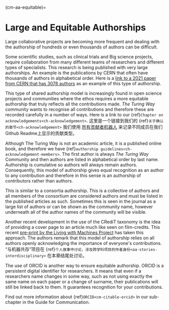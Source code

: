 (cm-aa-equitable)=
# Large and Equitable Authorships

Large collaborative projects are becoming more frequent and dealing with the authorship of hundreds or even thousands of authors can be difficult.

Some scientific studies, such as clinical trials and Big science projects, require collaboration from many different teams of researchers and different types of specialists. This research is being published with very large authorships. An example is the publications by CERN that often have thousands of authors in alphabetical order. Here is a [link to a 2021 paper from CERN that has 3078 authors](http://cds.cern.ch/record/2753518#) as an example of this type of authorship.

This type of shared authorship model is increasingly found in open science projects and communities where the ethos requires a more equitable authorship that truly reflects all the contributions made. *The Turing Way* community wants to recognise all contributions and therefore these are recorded carefully in a number of ways. Here is a link to our {ref}`Chapter on acknowledgements<ch-acknowledgement>`. 这里是一个链接到我们的 {ref}`关于确认的章节<ch-acknowledgement>` 我们使用 [所有贡献者机器人](https://allcontributors.org/) 来记录不同成员在我们Github Readme上显示的贡献类型。

Although The Turing Way is not an academic article, it is a published online book, and therefore we have {ref}`authorship guidelines<ch-acknowledgement-members>`. The first author is always *The Turing Way* Community and then authors are listed in alphabetical order by last name. Authorship is cumulative so authors will always remain authors. Consequently, this model of authorship gives equal recognition as an author to any contribution and therefore in this sense is an authorship of contributors rather than authors.

This is similar to a consortia authorship. This is a collective of authors and all members of the consortium are considered authors and must be listed in the published articles as such. Sometimes this is seen in the journal as a large list of authors or can be shown as the community name, however underneath all of the author names of the community will be visible.

Another recent development in the use of the CRediT taxonomy is the idea of providing a cover page to an article much like seen on film-credits. This recent [pre-print by the Living with Machines Project](https://livingwithmachines.ac.uk/highlighting-authors-contributions-and-interdisciplinary-collaborations-in-living-with-machines/) has taken this approach. The authors remark that this model of authorship relies on all authors openly acknowledging the importance of everyone's contributions. “与机器共存”项目在 {ref}`个人故事中讨论，涉及跨学科项目的作者身份<aa-stories-interdisciplinary>` 在本章结尾处讨论。

The use of ORCID is another way to ensure equitable authorship. ORCID is a persistent digital identifier for researchers. It means that even if a researchers name changes in some way, such as not using exactly the same name on each paper or a change of surname, their publications will still be linked back to them. It guarantees recognition for your contributions.

Find out more information about {ref}`ORCID<cm-citable-orcid>` in our sub-chapter in the Guide for Communication. 
